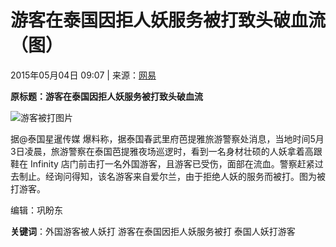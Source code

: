 # 游客在泰国因拒人妖服务被打致头破血流（图）

2015年05月04日 09:07 | 来源：[网易](http://www.baidu.com/baidu?word=网易) 

**原标题：游客在泰国因拒人妖服务被打致头破血流**

![游客被打图片](http://www.rmzxb.com.cn/upload/resources/image/2015/05/04/75763_500x500.jpg)

据@泰国星暹传媒 爆料称，据泰国春武里府芭提雅旅游警察处消息，当地时间5月3日凌晨，旅游警察在泰国芭提雅夜场巡逻时，看到一名身材壮硕的人妖拿着高跟鞋在 Infinity 店门前击打一名外国游客，且游客已受伤，面部在流血。警察赶紧过去制止。经询问得知，该名游客来自爱尔兰，由于拒绝人妖的服务而被打。图为被打游客。

编辑：巩盼东

**关键词**：外国游客被人妖打 游客在泰国因拒人妖服务被打 泰国人妖打游客